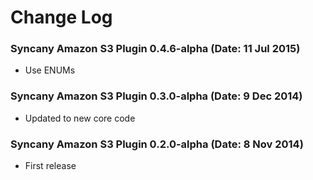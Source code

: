 Change Log
==========

### Syncany Amazon S3 Plugin 0.4.6-alpha (Date: 11 Jul 2015)
- Use ENUMs

### Syncany Amazon S3 Plugin 0.3.0-alpha (Date: 9 Dec 2014)
- Updated to new core code

### Syncany Amazon S3 Plugin 0.2.0-alpha (Date: 8 Nov 2014)
- First release

